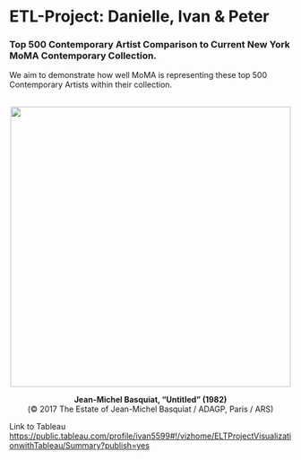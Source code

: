 # ETL-Project: Danielle, Ivan & Peter

### Top 500 Contemporary Artist Comparison to Current New York MoMA Contemporary Collection.<br/>


We aim to demonstrate how well MoMA is representing these top 500 Contemporary Artists within their collection.<br/>
<br/>


<p align="center">
  <img src="https://hyperallergic.com/wp-content/uploads/2017/05/9761-lot-24.jpg" width="500" align="middle">
</p>

<p align="center">
  <strong>Jean-Michel Basquiat, “Untitled” (1982)</strong><br/>  
  (© 2017 The Estate of Jean-Michel Basquiat / ADAGP, Paris / ARS)
</p>

Link to Tableau
https://public.tableau.com/profile/ivan5599#!/vizhome/ELTProjectVisualizationwithTableau/Summary?publish=yes
